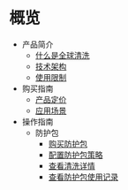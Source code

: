 # 概览

* 产品简介
    * [什么是全球清洗](uantiddos/uanycastclean/intro/whatisanycasteip) 
    * [技术架构](uantiddos/uanycastclean/intro/architecture)
    * [使用限制](uantiddos/uanycastclean/intro/limit)
* 购买指南
    * [产品定价](uantiddos/uanycastclean/buy/price) 
    * [应用场景](uantiddos/uanycastclean/buy/apply)
* 操作指南
    * 防护包
      * [购买防护包](uantiddos/uanycastclean/guide/buyanycastclean)
      * [配置防护包策略](uantiddos/uanycastclean/guide/config)
      * [查看清洗详情](uantiddos/uanycastclean/guide/check)
      * [查看防护包使用记录](uantiddos/uanycastclean/guide/used)
   
    
   
   
    
